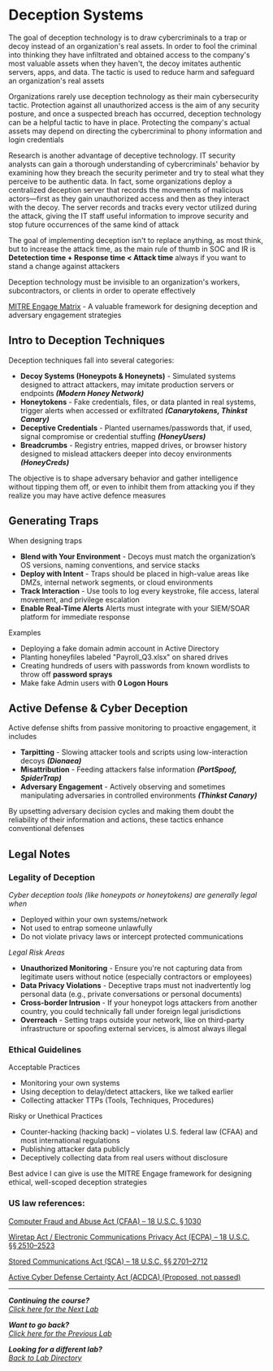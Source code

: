 # Deception Systems
The goal of deception technology is to draw cybercriminals to a trap or decoy instead of an organization's real assets. In order to fool the criminal into thinking they have infiltrated and obtained access to the company's most valuable assets when they haven't, the decoy imitates authentic servers, apps, and data. The tactic is used to reduce harm and safeguard an organization's real assets

Organizations rarely use deception technology as their main cybersecurity tactic. Protection against all unauthorized access is the aim of any security posture, and once a suspected breach has occurred, deception technology can be a helpful tactic to have in place. Protecting the company's actual assets may depend on directing the cybercriminal to phony information and login credentials

Research is another advantage of deceptive technology. IT security analysts can gain a thorough understanding of cybercriminals' behavior by examining how they breach the security perimeter and try to steal what they perceive to be authentic data. In fact, some organizations deploy a centralized deception server that records the movements of malicious actors—first as they gain unauthorized access and then as they interact with the decoy. The server records and tracks every vector utilized during the attack, giving the IT staff useful information to improve security and stop future occurrences of the same kind of attack

The goal of implementing deception isn't to replace anything, as most think, but to increase the attack time, as the main rule of thumb in SOC and IR is **Detetection time + Response time < Attack time** always if you want to stand a change against attackers

Deception technology must be invisible to an organization's workers, subcontractors, or clients in order to operate effectively

[MITRE Engage Matrix](https://engage.mitre.org/matrix/) - A valuable framework for designing deception and adversary engagement strategies

## Intro to Deception Techniques
Deception techniques fall into several categories:
- **Decoy Systems (Honeypots & Honeynets)** - Simulated systems designed to attract attackers, may imitate production servers or endpoints ***(Modern Honey Network)***
- **Honeytokens** - Fake credentials, files, or data planted in real systems, trigger alerts when accessed or exfiltrated ***(Canarytokens, Thinkst Canary)***
- **Deceptive Credentials** - Planted usernames/passwords that, if used, signal compromise or credential stuffing ***(HoneyUsers)***
- **Breadcrumbs** - Registry entries, mapped drives, or browser history designed to mislead attackers deeper into decoy environments ***(HoneyCreds)***

The objective is to shape adversary behavior and gather intelligence without tipping them off, or even to inhibit them from attacking you if they realize you may have active defence measures

## Generating Traps
When designing traps
- **Blend with Your Environment** - Decoys must match the organization’s OS versions, naming conventions, and service stacks
- **Deploy with Intent** - Traps should be placed in high-value areas like DMZs, internal network segments, or cloud environments
- **Track Interaction** - Use tools to log every keystroke, file access, lateral movement, and privilege escalation
- **Enable Real-Time Alerts** Alerts must integrate with your SIEM/SOAR platform for immediate response

Examples
- Deploying a fake domain admin account in Active Directory
- Planting honeyfiles labeled "Payroll_Q3.xlsx" on shared drives
- Creating hundreds of users with passwords from known wordlists to throw off **password sprays**
- Make fake Admin users with **0 Logon Hours**

## Active Defense & Cyber Deception
Active defense shifts from passive monitoring to proactive engagement, it includes
- **Tarpitting** - Slowing attacker tools and scripts using low-interaction decoys ***(Dionaea)***
- **Misattribution** - Feeding attackers false information ***(PortSpoof, SpiderTrap)***
- **Adversary Engagement** - Actively observing and sometimes manipulating adversaries in controlled environments ***(Thinkst Canary)***

By upsetting adversary decision cycles and making them doubt the reliability of their information and actions, these tactics enhance conventional defenses

## Legal Notes
### Legality of Deception
*Cyber deception tools (like honeypots or honeytokens) are generally legal when*
- Deployed within your own systems/network
- Not used to entrap someone unlawfully
- Do not violate privacy laws or intercept protected communications

*Legal Risk Areas*
- **Unauthorized Monitoring** - Ensure you're not capturing data from legitimate users without notice (especially contractors or employees)
- **Data Privacy Violations** - Deceptive traps must not inadvertently log personal data (e.g., private conversations or personal documents)
- **Cross-border Intrusion** - If your honeypot logs attackers from another country, you could technically fall under foreign legal jurisdictions
- **Overreach** - Setting traps outside your network, like on third-party infrastructure or spoofing external services, is almost always illegal

### Ethical Guidelines
Acceptable Practices
- Monitoring your own systems
- Using deception to delay/detect attackers, like we talked earlier
- Collecting attacker TTPs (Tools, Techniques, Procedures)

Risky or Unethical Practices
- Counter-hacking (hacking back) – violates U.S. federal law (CFAA) and most international regulations
- Publishing attacker data publicly
- Deceptively collecting data from real users without disclosure

Best advice I can give is use the MITRE Engage framework for designing ethical, well-scoped deception strategies

### US law references:
[Computer Fraud and Abuse Act (CFAA) – 18 U.S.C. § 1030](https://www.law.cornell.edu/uscode/text/18/1030)

[Wiretap Act / Electronic Communications Privacy Act (ECPA) – 18 U.S.C. §§ 2510–2523](https://www.law.cornell.edu/uscode/text/18/part-I/chapter-119)

[Stored Communications Act (SCA) – 18 U.S.C. §§ 2701–2712](https://www.law.cornell.edu/uscode/text/18/2701)

[Active Cyber Defense Certainty Act (ACDCA) (Proposed, not passed)](https://www.congress.gov/bill/116th-congress/house-bill/3270)

***
<b><i>Continuing the course?</b>
</br>
[Click here for the Next Lab](/courseFiles/Lab_08-emailFundamentals/emailFundamentals.md)</i>

<b><i>Want to go back?</b>
</br>
[Click here for the Previous Lab](/courseFiles/Lab_06-browserAndCloudSecurity/browserAndCloudSecurity.md)

<b><i>Looking for a different lab? </b></br>[Back to Lab Directory](/coursenavigation.md)</i>
